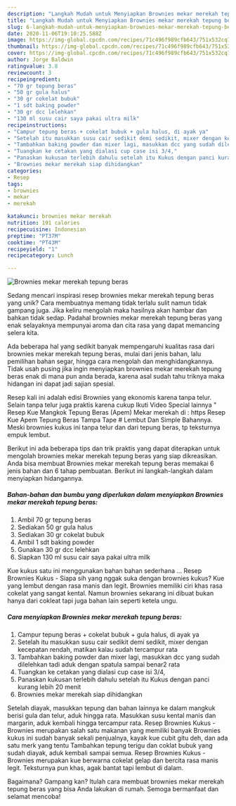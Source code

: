 ```yaml
---
description: "Langkah Mudah untuk Menyiapkan Brownies mekar merekah tepung beras, Lezat"
title: "Langkah Mudah untuk Menyiapkan Brownies mekar merekah tepung beras, Lezat"
slug: 6-langkah-mudah-untuk-menyiapkan-brownies-mekar-merekah-tepung-beras-lezat
date: 2020-11-06T19:10:25.588Z
image: https://img-global.cpcdn.com/recipes/71c496f989cfb643/751x532cq70/brownies-mekar-merekah-tepung-beras-foto-resep-utama.jpg
thumbnail: https://img-global.cpcdn.com/recipes/71c496f989cfb643/751x532cq70/brownies-mekar-merekah-tepung-beras-foto-resep-utama.jpg
cover: https://img-global.cpcdn.com/recipes/71c496f989cfb643/751x532cq70/brownies-mekar-merekah-tepung-beras-foto-resep-utama.jpg
author: Jorge Baldwin
ratingvalue: 3.8
reviewcount: 3
recipeingredient:
- "70 gr tepung beras"
- "50 gr gula halus"
- "30 gr cokelat bubuk"
- "1 sdt baking powder"
- "30 gr dcc lelehkan"
- "130 ml susu cair saya pakai ultra milk"
recipeinstructions:
- "Campur tepung beras + cokelat bubuk + gula halus, di ayak ya"
- "Setelah itu masukkan susu cair sedikit demi sedikit, mixer dengan kecepatan rendah, matikan kalau sudah tercampur rata"
- "Tambahkan baking powder dan mixer lagi, masukkan dcc yang sudah dilelehkan tadi aduk dengan spatula sampai benar2 rata"
- "Tuangkan ke cetakan yang dialasi cup case isi 3/4,"
- "Panaskan kukusan terlebih dahulu setelah itu Kukus dengan panci kurang lebih 20 menit"
- "Brownies mekar merekah siap dihidangkan"
categories:
- Resep
tags:
- brownies
- mekar
- merekah

katakunci: brownies mekar merekah 
nutrition: 191 calories
recipecuisine: Indonesian
preptime: "PT37M"
cooktime: "PT43M"
recipeyield: "1"
recipecategory: Lunch

---
```



![Brownies mekar merekah tepung beras](https://img-global.cpcdn.com/recipes/71c496f989cfb643/751x532cq70/brownies-mekar-merekah-tepung-beras-foto-resep-utama.jpg)

Sedang mencari inspirasi resep brownies mekar merekah tepung beras yang unik? Cara membuatnya memang tidak terlalu sulit namun tidak gampang juga. Jika keliru mengolah maka hasilnya akan hambar dan bahkan tidak sedap. Padahal brownies mekar merekah tepung beras yang enak selayaknya mempunyai aroma dan cita rasa yang dapat memancing selera kita.

Ada beberapa hal yang sedikit banyak mempengaruhi kualitas rasa dari brownies mekar merekah tepung beras, mulai dari jenis bahan, lalu pemilihan bahan segar, hingga cara mengolah dan menghidangkannya. Tidak usah pusing jika ingin menyiapkan brownies mekar merekah tepung beras enak di mana pun anda berada, karena asal sudah tahu triknya maka hidangan ini dapat jadi sajian spesial.

Resep kali ini adalah edisi Brownies yang ekonomis karena tanpa telur. Selain tanpa telur juga praktis karena cukup Ikuti Video Special lainnya &#34; Resep Kue Mangkok Tepung Beras (Apem) Mekar merekah di : https Resep Kue Apem Tepung Beras Tampa Tape # Lembut Dan Simple Bahannya. Meski brownies kukus ini tanpa telur dan dari tepung beras, tp teksturnya empuk lembut.


Berikut ini ada beberapa tips dan trik praktis yang dapat diterapkan untuk mengolah brownies mekar merekah tepung beras yang siap dikreasikan. Anda bisa membuat Brownies mekar merekah tepung beras memakai 6 jenis bahan dan 6 tahap pembuatan. Berikut ini langkah-langkah dalam menyiapkan hidangannya.

<!--inarticleads1-->

##### Bahan-bahan dan bumbu yang diperlukan dalam menyiapkan Brownies mekar merekah tepung beras:

1. Ambil 70 gr tepung beras
1. Sediakan 50 gr gula halus
1. Sediakan 30 gr cokelat bubuk
1. Ambil 1 sdt baking powder
1. Gunakan 30 gr dcc lelehkan
1. Siapkan 130 ml susu cair saya pakai ultra milk


Kue kukus satu ini menggunakan bahan bahan sederhana … Resep Brownies Kukus - Siapa sih yang nggak suka dengan brownies kukus? Kue yang lembut dengan rasa manis dan legit. Brownies memiliki ciri khas rasa cokelat yang sangat kental. Namun brownies sekarang ini dibuat bukan hanya dari cokleat tapi juga bahan lain seperti ketela ungu. 

<!--inarticleads2-->

##### Cara menyiapkan Brownies mekar merekah tepung beras:

1. Campur tepung beras + cokelat bubuk + gula halus, di ayak ya
1. Setelah itu masukkan susu cair sedikit demi sedikit, mixer dengan kecepatan rendah, matikan kalau sudah tercampur rata
1. Tambahkan baking powder dan mixer lagi, masukkan dcc yang sudah dilelehkan tadi aduk dengan spatula sampai benar2 rata
1. Tuangkan ke cetakan yang dialasi cup case isi 3/4,
1. Panaskan kukusan terlebih dahulu setelah itu Kukus dengan panci kurang lebih 20 menit
1. Brownies mekar merekah siap dihidangkan


Setelah diayak, masukkan tepung dan bahan lainnya ke dalam mangkuk berisi gula dan telur, aduk hingga rata. Masukkan susu kental manis dan margarin, aduk kembali hingga tercampur rata. Resep Brownies Kukus - Brownies merupakan salah satu makanan yang memiliki banyak Brownies kukus ini sudah banyak sekali penjualnya, kayak kue cubit gitu deh, dan ada satu merk yang tentu Tambahkan tepung terigu dan coklat bubuk yang sudah diayak, aduk kembali sampai semua. Resep Brownies Kukus - Brownies merupakan kue berwarna cokelat gelap dan bercita rasa manis legit. Teksturnya pun khas, agak bantat tapi lembut di dalam. 

Bagaimana? Gampang kan? Itulah cara membuat brownies mekar merekah tepung beras yang bisa Anda lakukan di rumah. Semoga bermanfaat dan selamat mencoba!
